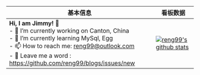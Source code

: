 |基本信息|看板数据|
|----------------------------------------------------------------------|----------------------------------------------------------------------|
| __Hi, I am Jimmy! 👋__<br/>- 🔭 I’m currently working on Canton, China<br/>- 🌱 I’m currently learning MySql, Egg<br/>- 📫 How to reach me: reng99@outlook.com<br/>- 💬 Leave me a word : https://github.com/reng99/blogs/issues/new | [![reng99's github stats](https://github-readme-stats.vercel.app/api?username=reng99&show_icons=true&theme=dracula)](https://github.com/anuraghazra/github-readme-stats) |
